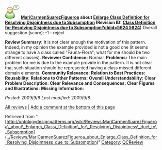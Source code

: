 [![](../images/thumb/2/29/Reviewer.png/48px-Reviewer.png)](../Image/Reviewer.png "Reviewer.png")
__[MariCarmenSuarezFigueroa](../User/MariCarmenSuarezFigueroa "User:MariCarmenSuarezFigueroa") about [Enlarge Class Definition for Resolving Disjointness due to Subsomption](../Submissions/Enlarge_Class_Definition_for_Resolving_Disjointness_due_to_Subsomption "Submissions:Enlarge Class Definition for Resolving Disjointness due to Subsomption") (Revision ID: [Class Definition for Resolving Disjointness due to Subsomption?oldid=5624 5624](../Submissions/Enlarge "http://ontologydesignpatterns.org/wiki/Submissions:Enlarge"))__
Overall suggestion (score): -1 - reject




 __Review Summary:__ It is not clear enough the motivation of this pattern. Indeed, in my opinion the example provided is not a good one (it seems strange to have a class called "Fauna-Flora"; what for me should be two different classes).
__Reviewer Confidence:__ Normal.
__Problems:__ The main problem for me is due to the example provide in the pattern. It is not clear that such situation should be represented having a class missed different domain elements.
__Community Relevance:__ 
__Relation to Best Practices:__ 
__Reusability:__ 
__Relations to Other Patterns:__ 
__Overall Understandability:__ 
__Clear Problem Description:__ 
__Clear Relevance and Consequences:__ 
__Clear Figures and Illustrations:__ 
__Missing Information:__ 

_Posted:_ 2009/9/8 _Last modified:_ 2009/9/8



[All reviews](../Reviews/Main "Reviews:Main") | [Add a comment at the bottom of this page](index.php@title=Odp%253AAdd_comment&target=../Reviews/MariCarmenSuarezFigueroa_about_Enlarge_Class_Definition_for_Resolving_Disjointness_due_to_Subsomption#New_comment "http://ontologydesignpatterns.org/wiki/index.php?title=Odp:Add_comment&target=Reviews:MariCarmenSuarezFigueroa_about_Enlarge_Class_Definition_for_Resolving_Disjointness_due_to_Subsomption#New_comment")


Retrieved from "[http://ontologydesignpatterns.org/wiki/Reviews:MariCarmenSuarezFigueroa\_about\_Enlarge\_Class\_Definition\_for\_Resolving\_Disjointness\_due\_to\_Subsomption](../Reviews/MariCarmenSuarezFigueroa_about_Enlarge_Class_Definition_for_Resolving_Disjointness_due_to_Subsomption)"
 [Category](http://ontologydesignpatterns.org/wiki/Special:Categories "Special:Categories"): [QCReview](../Category/QCReview "Category:QCReview")